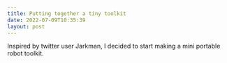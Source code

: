 ```yaml
---
title: Putting together a tiny toolkit
date: 2022-07-09T10:35:39
layout: post
---
```

Inspired by twitter user Jarkman, I decided to start making a mini portable robot toolkit.
